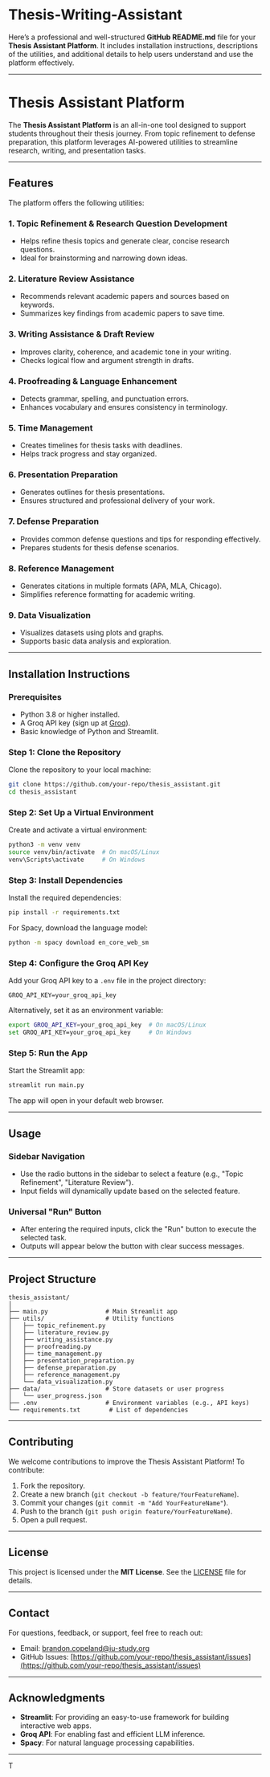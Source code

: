 # Thesis-Writing-Assistant

Here’s a professional and well-structured **GitHub README.md** file for your **Thesis Assistant Platform**. It includes installation instructions, descriptions of the utilities, and additional details to help users understand and use the platform effectively.

---

# **Thesis Assistant Platform**

The **Thesis Assistant Platform** is an all-in-one tool designed to support students throughout their thesis journey. From topic refinement to defense preparation, this platform leverages AI-powered utilities to streamline research, writing, and presentation tasks.

---

## **Features**

The platform offers the following utilities:

### **1. Topic Refinement & Research Question Development**
- Helps refine thesis topics and generate clear, concise research questions.
- Ideal for brainstorming and narrowing down ideas.

### **2. Literature Review Assistance**
- Recommends relevant academic papers and sources based on keywords.
- Summarizes key findings from academic papers to save time.

### **3. Writing Assistance & Draft Review**
- Improves clarity, coherence, and academic tone in your writing.
- Checks logical flow and argument strength in drafts.

### **4. Proofreading & Language Enhancement**
- Detects grammar, spelling, and punctuation errors.
- Enhances vocabulary and ensures consistency in terminology.

### **5. Time Management**
- Creates timelines for thesis tasks with deadlines.
- Helps track progress and stay organized.

### **6. Presentation Preparation**
- Generates outlines for thesis presentations.
- Ensures structured and professional delivery of your work.

### **7. Defense Preparation**
- Provides common defense questions and tips for responding effectively.
- Prepares students for thesis defense scenarios.

### **8. Reference Management**
- Generates citations in multiple formats (APA, MLA, Chicago).
- Simplifies reference formatting for academic writing.

### **9. Data Visualization**
- Visualizes datasets using plots and graphs.
- Supports basic data analysis and exploration.

---

## **Installation Instructions**

### **Prerequisites**
- Python 3.8 or higher installed.
- A Groq API key (sign up at [Groq](https://groq.com)).
- Basic knowledge of Python and Streamlit.

### **Step 1: Clone the Repository**
Clone the repository to your local machine:
```bash
git clone https://github.com/your-repo/thesis_assistant.git
cd thesis_assistant
```

### **Step 2: Set Up a Virtual Environment**
Create and activate a virtual environment:
```bash
python3 -m venv venv
source venv/bin/activate  # On macOS/Linux
venv\Scripts\activate     # On Windows
```

### **Step 3: Install Dependencies**
Install the required dependencies:
```bash
pip install -r requirements.txt
```

For Spacy, download the language model:
```bash
python -m spacy download en_core_web_sm
```

### **Step 4: Configure the Groq API Key**
Add your Groq API key to a `.env` file in the project directory:
```plaintext
GROQ_API_KEY=your_groq_api_key
```

Alternatively, set it as an environment variable:
```bash
export GROQ_API_KEY=your_groq_api_key  # On macOS/Linux
set GROQ_API_KEY=your_groq_api_key     # On Windows
```

### **Step 5: Run the App**
Start the Streamlit app:
```bash
streamlit run main.py
```

The app will open in your default web browser.

---

## **Usage**

### **Sidebar Navigation**
- Use the radio buttons in the sidebar to select a feature (e.g., "Topic Refinement", "Literature Review").
- Input fields will dynamically update based on the selected feature.

### **Universal "Run" Button**
- After entering the required inputs, click the "Run" button to execute the selected task.
- Outputs will appear below the button with clear success messages.

---

## **Project Structure**

```
thesis_assistant/
│
├── main.py                # Main Streamlit app
├── utils/                 # Utility functions
│   ├── topic_refinement.py
│   ├── literature_review.py
│   ├── writing_assistance.py
│   ├── proofreading.py
│   ├── time_management.py
│   ├── presentation_preparation.py
│   ├── defense_preparation.py
│   ├── reference_management.py
│   └── data_visualization.py
├── data/                  # Store datasets or user progress
│   └── user_progress.json
├── .env                   # Environment variables (e.g., API keys)
└── requirements.txt        # List of dependencies
```

---

## **Contributing**

We welcome contributions to improve the Thesis Assistant Platform! To contribute:
1. Fork the repository.
2. Create a new branch (`git checkout -b feature/YourFeatureName`).
3. Commit your changes (`git commit -m "Add YourFeatureName"`).
4. Push to the branch (`git push origin feature/YourFeatureName`).
5. Open a pull request.

---

## **License**

This project is licensed under the **MIT License**. See the [LICENSE](LICENSE) file for details.

---

## **Contact**

For questions, feedback, or support, feel free to reach out:
- Email: brandon.copeland@iu-study.org
- GitHub Issues: [https://github.com/your-repo/thesis_assistant/issues](https://github.com/your-repo/thesis_assistant/issues)

---

## **Acknowledgments**

- **Streamlit**: For providing an easy-to-use framework for building interactive web apps.
- **Groq API**: For enabling fast and efficient LLM inference.
- **Spacy**: For natural language processing capabilities.

---

T
